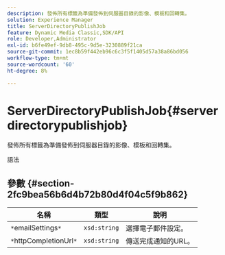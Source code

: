 ```yaml
---
description: 發佈所有標籤為準備發佈到伺服器目錄的影像、模板和回轉集。
solution: Experience Manager
title: ServerDirectoryPublishJob
feature: Dynamic Media Classic,SDK/API
role: Developer,Administrator
exl-id: b6fe49ef-9db8-495c-9d5e-3230889f21ca
source-git-commit: 1ec8b59f442eb96c6c3f5f1405d57a38a86bd056
workflow-type: tm+mt
source-wordcount: '60'
ht-degree: 8%

---
```


# ServerDirectoryPublishJob{#serverdirectorypublishjob}

發佈所有標籤為準備發佈到伺服器目錄的影像、模板和回轉集。

語法

## 參數 {#section-2fc9bea56b6d4b72b80d4f04c5f9b862}

| 名稱 | 類型 | 說明 |
|---|---|---|
| `*`emailSettings`*` | `xsd:string` | 選擇電子郵件設定。 |
| `*`httpCompletionUrl`*` | `xsd:string` | 傳送完成通知的URL。 |
